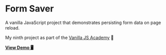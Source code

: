 # Form Saver

A vanilla JavaScript project that demonstrates persisting form data on page reload.

My ninth project as part of the [Vanilla JS Academy](https://vanillajsacademy.com/) 🤠

[**View Demo 🖥**](https://kieranbarker.github.io/form-saver/)
